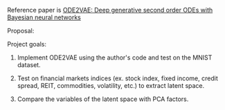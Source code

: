 Reference paper is [ODE2VAE: Deep generative second order ODEs with Bayesian neural networks](https://arxiv.org/abs/1905.10994)

Proposal:

Project goals:

1. Implement ODE2VAE using the author's code and test on the MNIST dataset.

2. Test on financial markets indices (ex. stock index, fixed income, credit spread, REIT, commodities, volatility, etc.) to extract latent space.

3. Compare the variables of the latent space with PCA factors.
